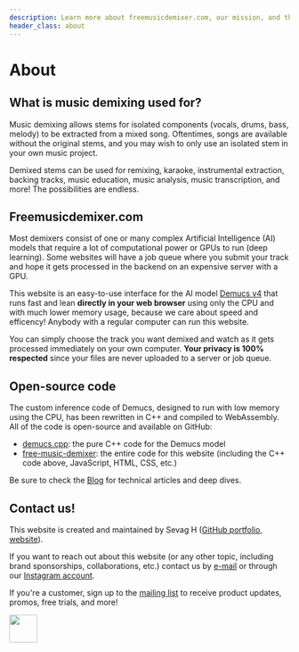 ```yaml
---
description: Learn more about freemusicdemixer.com, our mission, and the technology behind our free AI-based music demixing and stem separation tools.
header_class: about
---
```


# About

## What is music demixing used for?

Music demixing allows stems for isolated components (vocals, drums, bass, melody) to be extracted from a mixed song. Oftentimes, songs are available without the original stems, and you may wish to only use an isolated stem in your own music project.

Demixed stems can be used for remixing, karaoke, instrumental extraction, backing tracks, music education, music analysis, music transcription, and more! The possibilities are endless.

## Freemusicdemixer.com

Most demixers consist of one or many complex Artificial Intelligence (AI) models that require a lot of computational power or GPUs to run (deep learning). Some websites will have a job queue where you submit your track and hope it gets processed in the backend on an expensive server with a GPU.

This website is an easy-to-use interface for the AI model [Demucs v4](https://arxiv.org/abs/2211.08553) that runs fast and lean **directly in your web browser** using only the CPU and with much lower memory usage, because we care about speed and efficency! Anybody with a regular computer can run this website.

You can simply choose the track you want demixed and watch as it gets processed immediately on your own computer. **Your privacy is 100% respected** since your files are never uploaded to a server or job queue.

## Open-source code

The custom inference code of Demucs, designed to run with low memory using the CPU, has been rewritten in C++ and compiled to WebAssembly. All of the code is open-source and available on GitHub:
* [demucs.cpp](https://github.com/sevagh/demucs.cpp): the pure C++ code for the Demucs model
* [free-music-demixer](https://github.com/sevagh/free-music-demixer): the entire code for this website (including the C++ code above, JavaScript, HTML, CSS, etc.)

Be sure to check the [Blog](/blog) for technical articles and deep dives.

## Contact us!

This website is created and maintained by Sevag H ([GitHub portfolio](https://github.com/sevagh), [website](https://sevag.xyz)).

If you want to reach out about this website (or any other topic, including brand sponsorships, collaborations, etc.) contact us by [e-mail](mailto:contact@freemusicdemixer.com) or through our [Instagram account](https://www.instagram.com/musicdemixer/).

If you're a customer, sign up to the [mailing list](http://eepurl.com/iMVAUA) to receive product updates, promos, free trials, and more!

<img src="/assets/images/ig_banner.webp" height="50"/>

